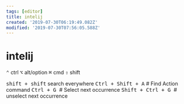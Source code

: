 ```yaml
---
tags: [editor]
title: intelij
created: '2019-07-30T06:19:49.082Z'
modified: '2019-07-30T07:56:05.588Z'
---
```


# intelij


<kbd>⌃</kbd> ctrl
<kbd>⌥</kbd> alt/option
<kbd>⌘</kbd> cmd
<kbd>⇧</kbd> shift

<kbd>shift + shift</kbd>       search everywhere
<kbd>Ctrl + Shift + A</kbd>    # Find Action command 
<kbd>Ctrl + G </kbd>           # Select next occurrence
<kbd>Shift + Ctrl + G </kbd>   # unselect next occurrence
